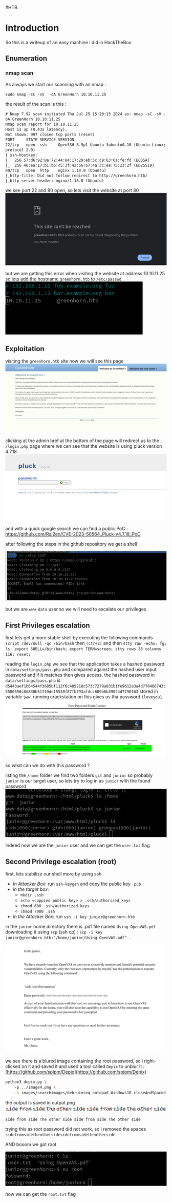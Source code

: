 #HTB 
# Introduction

So this is a writeup of an easy machine i did in HackTheBox 

## Enumeration

### nmap scan

As always we start our scanning with an nmap :
```shell
sudo nmap -sC -sV  -oA GreenHorn 10.10.11.25
```

the result of the scan is this :
```
# Nmap 7.92 scan initiated Thu Jul 25 15:20:15 2024 as: nmap -sC -sV -oA GreenHorn 10.10.11.25
Nmap scan report for 10.10.11.25
Host is up (0.43s latency).
Not shown: 997 closed tcp ports (reset)
PORT     STATE SERVICE VERSION
22/tcp   open  ssh     OpenSSH 8.9p1 Ubuntu 3ubuntu0.10 (Ubuntu Linux; protocol 2.0)
| ssh-hostkey: 
|   256 57:d6:92:8a:72:44:84:17:29:eb:5c:c9:63:6a:fe:fd (ECDSA)
|_  256 40:ea:17:b1:b6:c5:3f:42:56:67:4a:3c:ee:75:23:2f (ED25519)
80/tcp   open  http    nginx 1.18.0 (Ubuntu)
|_http-title: Did not follow redirect to http://greenhorn.htb/
|_http-server-header: nginx/1.18.0 (Ubuntu)

```
we see port 22 and 80 open, so lets visit the website at port 80
![](/assets/greenhorn/GreenHorn_image_1.png)


but we are getting this error when visiting the website at address 10.10.11.25 so lets add the hostname `greenhorn.htb` to `/etc/passwd`
![](/assets/greenhorn/GreenHorn_image_2.png)

## Exploitation

visiting the `greenhorn.htb` site now we will see this page
![](/assets/greenhorn/GreenHorn_image_3.png)

clicking at the admin href at the bottom of the page will redirect us to the `/login.php` page where we can see that the website is using pluck version 4.7.18
![](/assets/greenhorn/GreenHorn_image_4.png)

and with a quick google search we can find a public PoC : https://github.com/Rai2en/CVE-2023-50564_Pluck-v4.7.18_PoC

after following the steps in the github repository we get a shell

![](/assets/greenhorn/GreenHorn_image_5.png)

but we are `www-data` user so we will need to escalate our privileges 


## First Privileges escalation
first lets get a more stable shell by executing the following commands
`script /dev/null -qc /bin/bash`
then `(ctr+Z)` and then `stty raw -echo; fg; ls; export SHELL=/bin/bash; export TERM=screen; stty rows 38 columns 116; reset;`

reading the `login.php` we see that the application takes a hashed password in `data/settings/pass.php` and compared against the hashed user input password and if it matches then gives access. the hashed password in `data/settings/pass.php` is `d5443aef1b64544f3685bf112f6c405218c573c7279a831b1fe9612e3a4d770486743c5580556c0d838b51749de15530f87fb793afdcc689b6b39024d7790163` stored in variable `$ww`. running crackstation on this gives us tha password `iloveyou1`

![](/assets/greenhorn/GreenHorn_image_6.png)

so what can we do with this password ?

listing the `/home` folder we find two folders `git` and `junior` so probably `junior` is our target user, so lets try to log in as `junior` with the found password
![](/assets/greenhorn/GreenHorn_image_7.png)

Indeed now we are the `junior` user and we can get the `user.txt` flag

## Second Privilege escalation (root)

first, lets stabilize our shell more by using ssh
- *In Attacker Box*: run `ssh-keygen` and copy the public key `.pub`
- *in the target box*: 
	- `mkdir .ssh`
	- `echo <coppied public key> > .ssh/authorized_keys`
	- `chmod 600 .ssh/authorized_keys`
	- `chmod 7000 .ssh`
- *in the Attacker Box*: run `ssh -i key junior@greenhorn.htb`

in the `junior` home directory there is .pdf file named `Using OpenVAS.pdf` downloading it using `scp` (ssh cp) : `scp -i key junior@greenhorn.htb:"/home/junior/Using OpenVAS.pdf" .`

![](/assets/greenhorn/GreenHorn_image_8.png)

we see there is a blured image containing the root password, so i right-clicked on it and saved it and used a tool called `Depix` to unblur it : [https://github.com/spipm/Depix](https://github.com/spipm/Depix)

```bash
python3 depix.py \                                                  
    -p ../image4.png \
    -s images/searchimages/debruinseq_notepad_Windows10_closeAndSpaced.png
```

the output is saved in output.png
![](/assets/greenhorn/GreenHorn_image_9.png)

`side from side The other side side from side The other side`

trying this as root password did not work, so i removed the spaces `sidefromsidetheothersidesidefromsidetheotherside`

AND booom we got root

![](/assets/greenhorn/GreenHorn_image_10.png)

now we can get the `root.txt` flag

